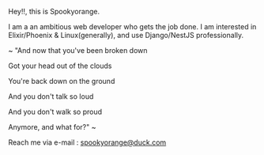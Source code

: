 Hey!!, this is Spookyorange.

I am a an ambitious web developer who gets the job done. I am interested in Elixir/Phoenix & Linux(generally), and use Django/NestJS professionally.

~
"And now that you've been broken down

Got your head out of the clouds

You're back down on the ground

And you don't talk so loud

And you don't walk so proud

Anymore, and what for?"
~

Reach me via e-mail : spookyorange@duck.com

<!---
spookyorange/spookyorange is a ✨ special ✨ repository because its `README.md` (this file) appears on your GitHub profile.
You can click the Preview link to take a look at your changes.
--->
